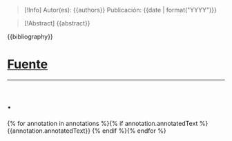 >[!Info]
Autor(es): {{authors}}
Publicación: {{date | format("YYYY")}}

>[!Abstract]
>{{abstract}}

{{bibliography}}
# [Fuente]({{url}})
---
# .
{% for annotation in annotations %}{% if annotation.annotatedText %}
	{{annotation.annotatedText}}
{% endif %}{% endfor %}